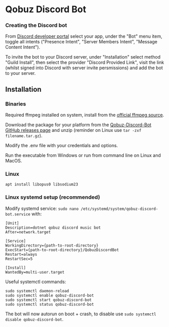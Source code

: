 # Qobuz Discord Bot
### Creating the Discord bot
From [Discord developer portal](https://discord.com/developers/applications) select your app, under the "Bot" menu item, toggle all intents ("Presence Intent", "Server Members Intent", "Message Content Intent").

To invite the bot to your Discord server, under "Installation" select method "Guild Install", then select the provider "Discord Provided Link", visit the link (whilst signed into Discord with server invite persmissions) and add the bot to your server.

## Installation
### Binaries
Required ffmpeg installed on system, install from the [official ffmpeg source](https://ffmpeg.org/download.html).

Download the package for your platform from the [Qobuz-Discord-Bot GitHub releases page](https://github.com/mrlewismharris/Qobuz-Discord-Bot/releases) and unzip (reminder on Linux use `tar -zxf filename.tar.gz`).

Modify the .env file with your credentials and options.

Run the executable from Windows or run from command line on Linux and MacOS.

### Linux
`apt install libopus0 libsodium23`

### Linux systemd setup (recommended)
Modify systemd service: `sudo nano /etc/systemd/system/qobuz-discord-bot.service` with:
```
[Unit]
Description=dotnet qobuz discord music bot
After=network.target

[Service]
WorkingDirectory={path-to-root-directory}
ExecStart={path-to-root-directory}/QobuzDiscordBot
Restart=always
RestartSec=5

[Install]
WantedBy=multi-user.target
```
Useful systemctl commands:
```
sudo systemctl daemon-reload
sudo systemctl enable qobuz-discord-bot
sudo systemctl start qobuz-discord-bot
sudo systemctl status qobuz-discord-bot
```
The bot will now autorun on boot + crash, to disable use `sudo systemctl disable qobuz-discord-bot`.
